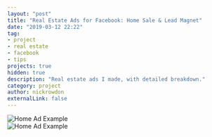 ```yaml
---
layout: "post"
title: "Real Estate Ads for Facebook: Home Sale & Lead Magnet"
date: "2019-03-12 22:22"
tag:
- project
- real estate
- facebook
- tips
projects: true
hidden: true
description: "Real estate ads I made, with detailed breakdown."
category: project
author: nickrowdon
externalLink: false
---
```


<div class="side-by-side">
    <div class="toleft">
      <picture>
        <img src="{{ site.url }}/assets/images/realestate/homead1.jpg" alt="Home Ad Example">
      </picture>
    </div>
    <div class="toright">
      <picture>
        <img src="{{ site.url }}/assets/images/realestate/homead2.jpg" alt="Home Ad Example">
      </picture>
    </div>
</div>
